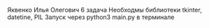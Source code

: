 Яквенко Илья Олегович
6 задача
Необходмы библиотеки tkinter, datetine, PIL
Запуск через python3 main.py в терминале
